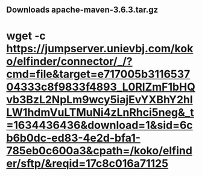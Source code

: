 ## Downloads apache-maven-3.6.3.tar.gz
# wget -c https://jumpserver.unievbj.com/koko/elfinder/connector/_/?cmd=file&target=e717005b311653704333c8f9833f4893_L0RlZmF1bHQvb3BzL2NpLm9wcy5iajEvYXBhY2hlLW1hdmVuLTMuNi4zLnRhci5neg&_t=1634436436&download=1&sid=6cb6b0dc-ed83-4e2d-bfa1-785eb0c600a3&cpath=/koko/elfinder/sftp/&reqid=17c8c016a71125
